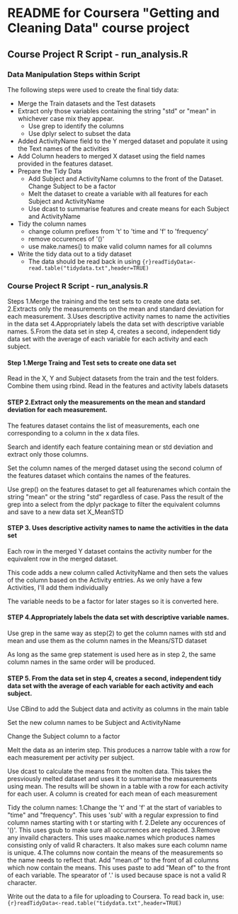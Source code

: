 # README for Coursera "Getting and Cleaning Data" course project

## Course Project R Script - run_analysis.R

### Data Manipulation Steps within Script

The following steps were used to create the final tidy data:
* Merge the Train datasets and the Test datasets
* Extract only those variables containing the string "std" or "mean" in whichever case mix they appear.
  * Use grep to identify the columns
  * Use dplyr select to subset the data
* Added ActivityName field to the Y merged dataset and populate it using the Text names of the activities
* Add Column headers to merged X dataset using the field names provided in the features dataset.
* Prepare the Tidy Data
  * Add Subject and ActivityName columns to the front of the Dataset. Change Subject to be a factor
  * Melt the dataset to create a variable with all features for each Subject and ActivityName
  * Use dcast to summarise features and create means for each Subject and ActivityName
* Tidy the column names
  * change column prefixes from 't' to 'time and 'f' to 'frequency'
  * remove occurences of '()'
  * use make.names() to make valid column names for all columns
* Write the tidy data out to a tidy dataset
  * The data should be read back in using  ```{r}readTidyData<-read.table("tidydata.txt",header=TRUE)```

### Course Project R Script - run_analysis.R

Steps
1.Merge the training and the test sets to create one data set.
2.Extracts only the measurements on the mean and standard deviation for each measurement. 
3.Uses descriptive activity names to name the activities in the data set
4.Appropriately labels the data set with descriptive variable names. 
5.From the data set in step 4, creates a second, independent tidy data set with the average of each variable for each activity and each subject.

#### Step 1.Merge Traing and Test sets to create one data set
Read in the X, Y and Subject datasets from the train and the test folders. Combine them using rbind.
Read in the features and activity labels datasets


#### STEP 2.Extract only the measurements on the mean and standard deviation for each measurement. 

The features dataset contains the list of measurements, each one corresponding to a column in the x data files.

Search and identify each feature containing mean or std deviation and extract only those columns.
        
Set the column names of the merged dataset using the second column of the features dataset which contains the names of the features.

Use grep() on the features dataset to get all featurenames which contain the string "mean" or the string "std" regardless of case. Pass the result of the grep into a select from the dplyr package to filter the equivalent columns and save to a new data set X_MeanSTD
        
        
#### STEP 3. Uses descriptive activity names to name the activities in the data set

Each row in the merged Y dataset contains the activity number for the equivalent row in the merged dataset.

This code adds a new column called ActivityName and then sets the values of the column based on the Activity entries. As we only have a few Activities, I'll add them individually

The variable needs to be a factor for later stages so it is converted here.
        
#### STEP 4.Appropriately labels the data set with descriptive variable names. 

Use grep in the same way as step(2) to get the column names with std and mean and use them as the column names in the Means/STD dataset

As long as the same grep statement is used here as in step 2, the same column names in the same order will be produced.

        
#### STEP 5. From the data set in step 4, creates a second, independent tidy data set with the average of each variable for each activity and each subject.

Use CBind to add the Subject data and activity as columns in the main table
                
Set the new column names to be Subject and ActivityName
        
Change the Subject column to a factor 


Melt the data as an interim step. This produces a narrow table with a row for each measurement per activity per subject.

Use dcast to calculate the means from the molten data. This takes the presviously melted dataset and uses it to summarise the measurements using mean. The results will be shown in a table with a row for each activity for each user. A column is created for each mean of each measurement 

Tidy the column names:
1.Change the 't' and 'f' at the start of variables to "time" and "frequency". This uses 'sub' with a regular expression to find column names starting with t or starting with f. 
2.Delete any occurences of '()'. This uses gsub to make sure all occurrences are replaced. 
3.Remove any invaild characters. This uses maake.names which produces names consisting only of valid R characters. It also makes sure each column name is unique.
4.The columns now contain the means of the measurements so the name needs to reflect that. Add "mean.of" to the front of all columns which now contain the means. This uses paste to add "Mean of" to the front of each variable. The spearator of '.' is used because space is not a valid R character. 


Write out the data to a file for uploading to Coursera.
To read back in, use:
```{r}readTidyData<-read.table("tidydata.txt",header=TRUE)```
        
        